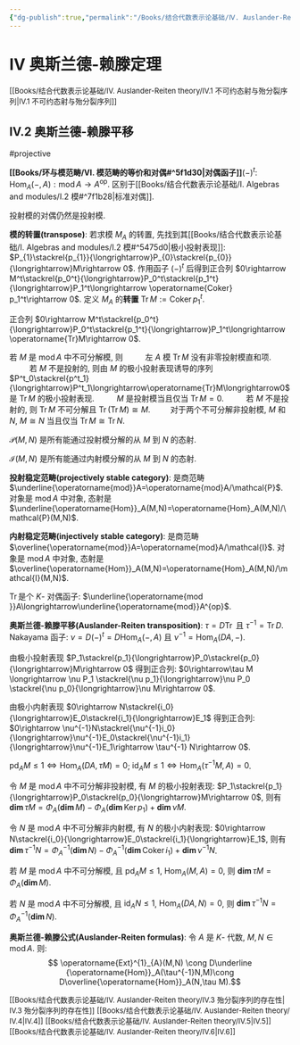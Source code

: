 ```yaml
---
{"dg-publish":true,"permalink":"/Books/结合代数表示论基础/Ⅳ. Auslander-Reiten theory/Ⅳ.2 奥斯兰德-赖滕平移/","dgPassFrontmatter":true,"created":"2024-07-05T15:08:59.650+08:00","updated":"2024-09-14T17:27:55.186+08:00"}
---
```


# Ⅳ 奥斯兰德-赖滕定理

<font size="2"> [[Books/结合代数表示论基础/Ⅳ. Auslander-Reiten theory/Ⅳ.1 不可约态射与殆分裂序列\|Ⅳ.1 不可约态射与殆分裂序列]]</font>
## Ⅳ.2 奥斯兰德-赖滕平移 
#projective

**[[Books/环与模范畴/Ⅵ. 模范畴的等价和对偶#^5f1d30\|对偶函子]]**$(-)^t$: $\quad \operatorname{Hom}_A(-,A):\operatorname{mod}A\rightarrow A^\mathrm{op}$.
区别于[[Books/结合代数表示论基础/Ⅰ. Algebras and modules/Ⅰ.2 模#^7f1b28\|标准对偶]].

投射模的对偶仍然是投射模. 

**模的转置(transpose)**: 若求模 $M_{A}$ 的转置, 先找到其[[Books/结合代数表示论基础/Ⅰ. Algebras and modules/Ⅰ.2 模#^5475d0\|极小投射表现]]: $P_{1}\stackrel{p_{1}}{\longrightarrow}P_{0}\stackrel{p_{0}}{\longrightarrow}M\rightarrow 0$. 作用函子 $(-)^t$ 后得到正合列 $0\rightarrow M^t\stackrel{p_0^t}{\longrightarrow}P_0^t\stackrel{p_1^t}{\longrightarrow}P_1^t\longrightarrow \operatorname{Coker} p_1^t\rightarrow 0$. 定义 $M_A$ 的**转置** $\operatorname{Tr}M:= \operatorname{Coker}p^t_1$.

正合列 $0\rightarrow M^t\stackrel{p_0^t}{\longrightarrow}P_0^t\stackrel{p_1^t}{\longrightarrow}P_1^t\longrightarrow \operatorname{Tr}M\rightarrow 0$.

若 $M$ 是 $\operatorname{mod}A$ 中不可分解模, 则
$\qquad$ 左 $A$ 模 $\operatorname{Tr}M$ 没有非零投射模直和项.
$\qquad$ 若 $M$ 不是投射的, 则由 $M$ 的极小投射表现诱导的序列 $P^t_0\stackrel{p^t_1}{\longrightarrow}P^t_1\longrightarrow\operatorname{Tr}M\longrightarrow0$ 是 $\operatorname{Tr}M$ 的极小投射表现.
$\qquad$ $M$ 是投射模当且仅当  $\operatorname{Tr}M=0$.
$\qquad$ 若 $M$ 不是投射的, 则 $\operatorname{Tr}M$ 不可分解且 $\operatorname{Tr}(\operatorname{Tr}M)\cong M$.
 $\qquad$对于两个不可分解非投射模, $M$ 和 $N$,  $M\cong N$ 当且仅当 $\operatorname{Tr}M\cong \operatorname{Tr}N$.

$\mathcal{P}(M,N)$ 是所有能通过投射模分解的从 $M$ 到 $N$ 的态射.

$\mathcal{I}(M,N)$ 是所有能通过内射模分解的从 $M$ 到 $N$ 的态射.

**投射稳定范畴(projectively stable category)**: 是商范畴  $\underline{\operatorname{mod}}A=\operatorname{mod}A/\mathcal{P}$. 对象是 $\operatorname{mod}A$ 中对象, 态射是 $\underline{\operatorname{Hom}}_A(M,N)=\operatorname{Hom}_A(M,N)/\mathcal{P}(M,N)$.  

**内射稳定范畴(injectively stable category)**: 是商范畴  $\overline{\operatorname{mod}}A=\operatorname{mod}A/\mathcal{I}$. 对象是 $\operatorname{mod}A$ 中对象, 态射是 $\overline{\operatorname{Hom}}_A(M,N)=\operatorname{Hom}_A(M,N)/\mathcal{I}(M,N)$. 

 $\operatorname{Tr}$是个 $K$- 对偶函子: $\underline{\operatorname{mod }}A\longrightarrow\underline{\operatorname{mod}}A^{op}$.

**奥斯兰德-赖滕平移(Auslander-Reiten transposition)**:  $\tau=D\operatorname{Tr}$ 且 $\tau^{-1}=\operatorname{Tr}D$.
Nakayama 函子:  $\nu=D(-)^t=D\operatorname{Hom}_A(-,A)$ 且 $\nu^{-1}=\operatorname{Hom}_A(DA,-)$.

由极小投射表现 $P_1\stackrel{p_1}{\longrightarrow}P_0\stackrel{p_0}{\longrightarrow}M\rightarrow 0$ 得到正合列:
 $0\rightarrow\tau M \longrightarrow \nu P_1 \stackrel{\nu p_1}{\longrightarrow}\nu P_0 \stackrel{\nu p_0}{\longrightarrow}\nu M\rightarrow 0$.

由极小内射表现 $0\rightarrow N\stackrel{i_0}{\longrightarrow}E_0\stackrel{i_1}{\longrightarrow}E_1$ 得到正合列:
 $0\rightarrow \nu^{-1}N\stackrel{\nu^{-1}i_0}{\longrightarrow}\nu^{-1}E_0\stackrel{\nu^{-1}i_1}{\longrightarrow}\nu^{-1}E_1\rightarrow \tau^{-1} N\rightarrow 0$.

 $\operatorname{pd}_AM\leqslant1 \iff \operatorname{Hom}_A(DA,\tau M)=0$;
 $\operatorname{id}_AM\leqslant1 \iff \operatorname{Hom}_A(\tau^{-1}M,A)=0$.

令 $M$ 是 $\operatorname{mod}A$ 中不可分解非投射模, 有 $M$ 的极小投射表现: $P_1\stackrel{p_1}{\longrightarrow}P_0\stackrel{p_0}{\longrightarrow}M\rightarrow 0$, 则有 $\operatorname{\mathbf{dim}}\tau M=\Phi_A(\operatorname{\mathbf{dim}}M)-\Phi_A(\operatorname{\mathbf{dim}}\operatorname{Ker}p_1)+\operatorname{\mathbf{dim}}\nu M$.

令 $N$ 是 $\operatorname{mod}A$ 中不可分解非内射模, 有 $N$ 的极小内射表现: $0\rightarrow N\stackrel{i_0}{\longrightarrow}E_0\stackrel{i_1}{\longrightarrow}E_1$, 则有 $\operatorname{\mathbf{dim}}\tau^{-1} N=\Phi_A^{-1}(\operatorname{\mathbf{dim}}N)-\Phi_A^{-1}(\operatorname{\mathbf{dim}}\operatorname{Coker}i_1)+\operatorname{\mathbf{dim}}\nu^{-1} N$.

若 $M$ 是 $\operatorname{mod}A$ 中不可分解模, 且 $\operatorname{pd}_AM\leqslant1$,  $\operatorname{Hom}_A(M,A)=0$, 则 $\operatorname{\mathbf{dim}}\tau M=\Phi_A(\operatorname{\mathbf{dim}}M)$.

若 $N$ 是 $\operatorname{mod}A$ 中不可分解模, 且 $\operatorname{id}_AN\leqslant1$,  $\operatorname{Hom}_A(DA,N)=0$, 则 $\operatorname{\mathbf{dim}}\tau^{-1} N=\Phi_A^{-1}(\operatorname{\mathbf{dim}}N)$.


**奥斯兰德-赖滕公式(Auslander-Reiten formulas)**: 令 $A$ 是 $K$- 代数, $M,N \in \operatorname{mod}A$. 则:
$$ \operatorname{Ext}^{1}_{A}(M,N) \cong D\underline {\operatorname{Hom}}_A(\tau^{-1}N,M)\cong D\overline{\operatorname{Hom}}_A(N,\tau M).$$

<font size="2"> [[Books/结合代数表示论基础/Ⅳ. Auslander-Reiten theory/Ⅳ.3 殆分裂序列的存在性\|Ⅳ.3 殆分裂序列的存在性]]</font>
<font size="2"> [[Books/结合代数表示论基础/Ⅳ. Auslander-Reiten theory/Ⅳ.4\|Ⅳ.4]]</font>
<font size="2"> [[Books/结合代数表示论基础/Ⅳ. Auslander-Reiten theory/Ⅳ.5\|Ⅳ.5]]</font>
<font size="2"> [[Books/结合代数表示论基础/Ⅳ. Auslander-Reiten theory/Ⅳ.6\|Ⅳ.6]]</font>